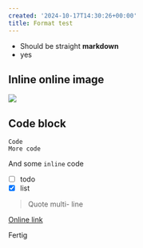 ```yaml
---
created: '2024-10-17T14:30:26+00:00'
title: Format test
---
```


- Should be straight **markdown**
- yes

## Inline online image

![](https://external-content.duckduckgo.com/iu/?u=https%3A%2F%2Flogowik.com%2Fcontent%2Fuploads%2Fimages%2Fkicker5878.jpg&f=1&nofb=1&ipt=911a770c88b96656ac1f7b4bc728f2f0d4d3e2ef147c71f399ec15f37198c659&ipo=images)


## Code block

```
Code
More code
```

And some `inline` code


- [ ] todo
- [x] list

> Quote multi-
> line

[Online link](https://github.com/marph91/jimmy)

Fertig